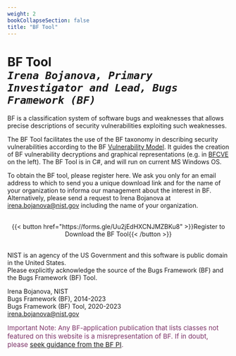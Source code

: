 ```yaml
---
weight: 2
bookCollapseSection: false
title: "BF Tool"
---
```

# BF Tool <br/>_`Irena Bojanova, Primary Investigator and Lead, Bugs Framework (BF)`_

BF is a classification system of software bugs and weaknesses that allows precise descriptions of security vulnerabilities exploiting such weaknesses.

The BF Tool facilitates the use of the BF taxonomy in describing security vulnerabilities according to the BF [Vulnerability Model](/BF/info/vulnerability-model/bf-vulnerability-model/). It guides the creation of BF vulnerability decryptions and graphical representations (e.g. in [BFCVE](/BF/info/bfcve) on the left). The BF Tool is in C#, and will run on current MS Windows OS. 
<!-- The BF Tool is in C#, and will run on any platform.  There are users running current Windows, Mac OS, and Linux systems.  -->

To obtain the BF tool, please register here. We ask you only for an email address to which to send you a unique download link and for the name of your organization to informa our management about the interest in BF. Alternatively, please send a request to Irena Bojanova at [irena.bojanova@nist.gov](irena.bojanova@nist.gov) including the name of your organization.

<br/>
<div style="text-align:center">{{< button href="https://forms.gle/Uu2jEdHXCNJMZBKu8" >}}Register to Download the BF Tool{{< /button >}}</div>
<br/>

NIST is an agency of the US Government and this  software is public domain in the United States. <br/>
Please explicitly acknowledge the source of the Bugs Framework (BF) and the Bugs Framework (BF) Tool.

Irena Bojanova, NIST<br/>
Bugs Framework (BF), 2014-2023<br/>
Bugs Framework (BF) Tool, 2020-2023<br/>
[irena.bojanova@nist.gov](irena.bojanova@nist.gov)

<l style="font-size: 15px; color: #7D3368">Important Note: Any BF-application publication that lists classes not featured on this website is a misrepresentation of BF. If in doubt, please [seek guidance from the BF PI](/BF/info/contact/bf-contact). 